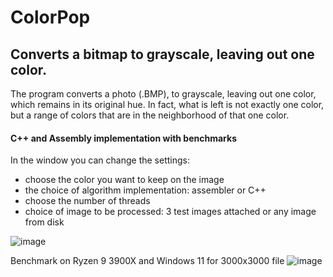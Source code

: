 # ColorPop
## Converts a bitmap to grayscale, leaving out one color.

The program converts a photo (.BMP), to grayscale, leaving out one color, which remains in its original hue. In fact, what is left is not exactly one color, but a range of colors that are in the neighborhood of that one color.

#### C++ and Assembly implementation with benchmarks

In the window you can change the settings:
- choose the color you want to keep on the image
- the choice of algorithm implementation: assembler or C++
- choose the number of threads
- choice of image to be processed: 3 test images attached or any image from disk

![image](https://user-images.githubusercontent.com/20531317/152339309-ca1d7e11-4341-449a-9492-df76ee1e94eb.png)

Benchmark on Ryzen 9 3900X and Windows 11 for 3000x3000 file
![image](https://user-images.githubusercontent.com/20531317/152339410-ff53da9b-e104-459d-9426-78ccce428e10.png)
